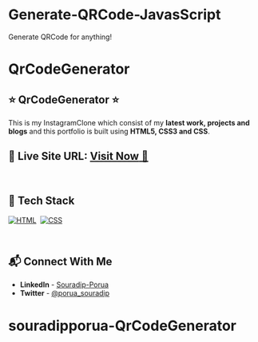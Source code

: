 # Generate-QRCode-JavasScript
 Generate QRCode for anything!
# QrCodeGenerator
## ⭐ QrCodeGenerator ⭐

This is my InstagramClone which consist of my **latest work, projects and blogs** and this portfolio is built using **HTML5, CSS3 and  CSS**.

## 📌 **Live Site URL:** <a href="https://souradipporua.github.io/QrCodeGenerator/">**Visit Now** 🚀</a>

<br>

## 📌 Tech Stack

[![HTML](https://img.shields.io/badge/html5%20-%23E34F26.svg?&style=for-the-badge&logo=html5&logoColor=white)](https://github.com/souradipporua)&nbsp;
[![CSS](https://img.shields.io/badge/css3%20-%231572B6.svg?&style=for-the-badge&logo=css3&logoColor=white)](https://github.com/Souradipporua)&nbsp;


<br>

## 📬 Connect With Me

- **LinkedIn** - [Souradip-Porua](https://www.linkedin.com/in/souradip-porua-a49599192/)
- **Twitter** - [@porua_souradip](https://twitter.com/porua_souradip)

# souradipporua-QrCodeGenerator


